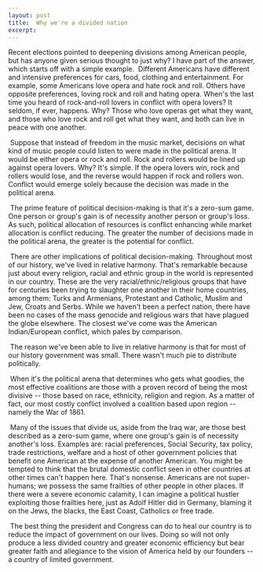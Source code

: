 ```yaml
---
layout: post
title:  Why we're a divided nation
excerpt:
---
```












Recent elections pointed to deepening divisions among American people, but has anyone given serious thought to just why? I have part of the answer, which starts off with a simple example.  Different Americans have different and intensive preferences for cars, food, clothing and entertainment. For example, some Americans love opera and hate rock and roll. Others have opposite preferences, loving rock and roll and hating opera. When's the last time you heard of rock-and-roll lovers in conflict with opera lovers? It seldom, if ever, happens. Why? Those who love operas get what they want, and those who love rock and roll get what they want, and both can live in peace with one another.

 Suppose that instead of freedom in the music market, decisions on what kind of music people could listen to were made in the political arena. It would be either opera or rock and roll. Rock and rollers would be lined up against opera lovers. Why? It's simple. If the opera lovers win, rock and rollers would lose, and the reverse would happen if rock and rollers won. Conflict would emerge solely because the decision was made in the political arena.

 The prime feature of political decision-making is that it's a zero-sum game. One person or group's gain is of necessity another person or group's loss. As such, political allocation of resources is conflict enhancing while market allocation is conflict reducing. The greater the number of decisions made in the political arena, the greater is the potential for conflict.

 There are other implications of political decision-making. Throughout most of our history, we've lived in relative harmony. That's remarkable because just about every religion, racial and ethnic group in the world is represented in our country. These are the very racial/ethnic/religious groups that have for centuries been trying to slaughter one another in their home countries, among them: Turks and Armenians, Protestant and Catholic, Muslim and Jew, Croats and Serbs. While we haven't been a perfect nation, there have been no cases of the mass genocide and religious wars that have plagued the globe elsewhere. The closest we've come was the American Indian/European conflict, which pales by comparison.

 The reason we've been able to live in relative harmony is that for most of our history government was small. There wasn't much pie to distribute politically.

 When it's the political arena that determines who gets what goodies, the most effective coalitions are those with a proven record of being the most divisive -- those based on race, ethnicity, religion and region. As a matter of fact, our most costly conflict involved a coalition based upon region -- namely the War of 1861.

 Many of the issues that divide us, aside from the Iraq war, are those best described as a zero-sum game, where one group's gain is of necessity another's loss. Examples are: racial preferences, Social Security, tax policy, trade restrictions, welfare and a host of other government policies that benefit one American at the expense of another American. You might be tempted to think that the brutal domestic conflict seen in other countries at other times can't happen here. That's nonsense. Americans are not super-humans; we possess the same frailties of other people in other places. If there were a severe economic calamity, I can imagine a political hustler exploiting those frailties here, just as Adolf Hitler did in Germany, blaming it on the Jews, the blacks, the East Coast, Catholics or free trade.

 The best thing the president and Congress can do to heal our country is to reduce the impact of government on our lives. Doing so will not only produce a less divided country and greater economic efficiency but bear greater faith and allegiance to the vision of America held by our founders -- a country of limited government.


